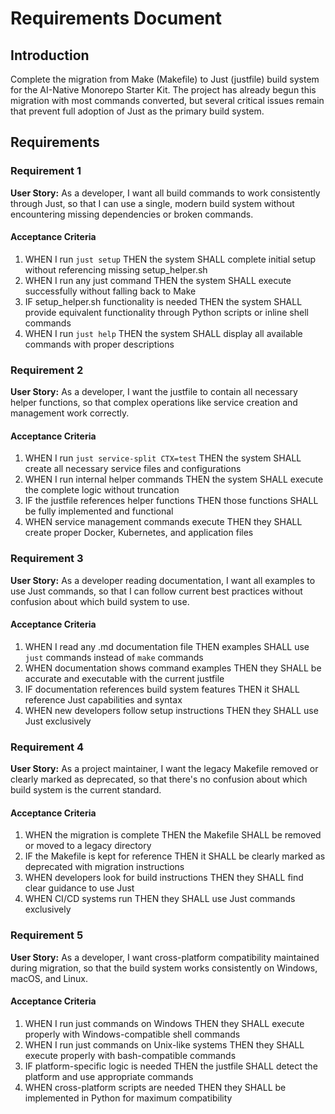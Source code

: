 # Requirements Document

## Introduction

Complete the migration from Make (Makefile) to Just (justfile) build system for the AI-Native Monorepo Starter Kit. The project has already begun this migration with most commands converted, but several critical issues remain that prevent full adoption of Just as the primary build system.

## Requirements

### Requirement 1

**User Story:** As a developer, I want all build commands to work consistently through Just, so that I can use a single, modern build system without encountering missing dependencies or broken commands.

#### Acceptance Criteria

1. WHEN I run `just setup` THEN the system SHALL complete initial setup without referencing missing setup_helper.sh
2. WHEN I run any just command THEN the system SHALL execute successfully without falling back to Make
3. IF setup_helper.sh functionality is needed THEN the system SHALL provide equivalent functionality through Python scripts or inline shell commands
4. WHEN I run `just help` THEN the system SHALL display all available commands with proper descriptions

### Requirement 2

**User Story:** As a developer, I want the justfile to contain all necessary helper functions, so that complex operations like service creation and management work correctly.

#### Acceptance Criteria

1. WHEN I run `just service-split CTX=test` THEN the system SHALL create all necessary service files and configurations
2. WHEN I run internal helper commands THEN the system SHALL execute the complete logic without truncation
3. IF the justfile references helper functions THEN those functions SHALL be fully implemented and functional
4. WHEN service management commands execute THEN they SHALL create proper Docker, Kubernetes, and application files

### Requirement 3

**User Story:** As a developer reading documentation, I want all examples to use Just commands, so that I can follow current best practices without confusion about which build system to use.

#### Acceptance Criteria

1. WHEN I read any .md documentation file THEN examples SHALL use `just` commands instead of `make` commands
2. WHEN documentation shows command examples THEN they SHALL be accurate and executable with the current justfile
3. IF documentation references build system features THEN it SHALL reference Just capabilities and syntax
4. WHEN new developers follow setup instructions THEN they SHALL use Just exclusively

### Requirement 4

**User Story:** As a project maintainer, I want the legacy Makefile removed or clearly marked as deprecated, so that there's no confusion about which build system is the current standard.

#### Acceptance Criteria

1. WHEN the migration is complete THEN the Makefile SHALL be removed or moved to a legacy directory
2. IF the Makefile is kept for reference THEN it SHALL be clearly marked as deprecated with migration instructions
3. WHEN developers look for build instructions THEN they SHALL find clear guidance to use Just
4. WHEN CI/CD systems run THEN they SHALL use Just commands exclusively

### Requirement 5

**User Story:** As a developer, I want cross-platform compatibility maintained during migration, so that the build system works consistently on Windows, macOS, and Linux.

#### Acceptance Criteria

1. WHEN I run just commands on Windows THEN they SHALL execute properly with Windows-compatible shell commands
2. WHEN I run just commands on Unix-like systems THEN they SHALL execute properly with bash-compatible commands
3. IF platform-specific logic is needed THEN the justfile SHALL detect the platform and use appropriate commands
4. WHEN cross-platform scripts are needed THEN they SHALL be implemented in Python for maximum compatibility